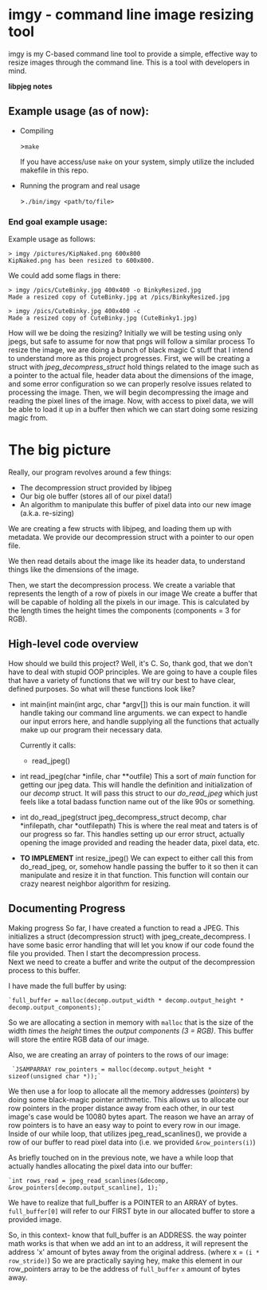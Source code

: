 # imgy - command line image resizing tool

imgy is my C-based command line tool to provide a simple, effective way to resize images through the command line. This is a tool with developers in mind. 

**libpjeg notes**

## Example usage (as of now):
- Compiling

	\>`make`

	If you have access/use `make` on your system, simply utilize the included makefile in this repo.
- Running the program and real usage

	\>`./bin/imgy <path/to/file>`

### End goal example usage:
Example usage as follows:

	> imgy /pictures/KipNaked.png 600x800
	KipNaked.png has been resized to 600x800.

We could add some flags in there:

	> imgy /pics/CuteBinky.jpg 400x400 -o BinkyResized.jpg
	Made a resized copy of CuteBinky.jpg at /pics/BinkyResized.jpg
	
	> imgy /pics/CuteBinky.jpg 400x400 -c
	Made a resized copy of CuteBinky.jpg (CuteBinky1.jpg)  
  
How will we be doing the resizing?
	Initially we will be testing using only jpegs, but safe to assume for now that pngs will follow a similar process
	To resize the image, we are doing a bunch of black magic C stuff that I intend to understand more as this project progresses.
	First, we will be creating a struct with *jpeg_decompress_struct* hold things related to the image such as a pointer to the actual file, header data about the dimensions of the image, and some error configuration so we can properly resolve issues related to processing the image.
	Then, we will begin decompressing the image and reading the pixel lines of the image. Now, with access to pixel data, we will be able to load it up in a buffer then which we can start doing some resizing magic from.

# The big picture
Really, our program revolves around a few things:
- The decompression struct provided by libjpeg
- Our big ole buffer (stores all of our pixel data!)
- An algorithm to manipulate this buffer of pixel data into our new image (a.k.a. re-sizing)

We are creating a few structs with libjpeg, and loading them up with metadata. We provide our decompression struct with a pointer to our open file.

We then read details about the image like its header data, to understand things like the dimensions of the image.

Then, we start the decompression process.
We create a variable that represents the length of a row of pixels in our image 
We create a buffer that will be capable of holding all the pixels in our image. This is calculated by the length times the height times the components (components = 3 for RGB).
## High-level code overview
How should we build this project? Well, it's C. So, thank god, that we don't have to deal with stupid OOP principles. We are going to have a couple files that have a variety of functions that we will try our best to have clear, defined purposes. So what will these functions look like?

* int main(int main(int argc, char \*argv[])
	this is our main function. it will handle taking our command line arguments. we can expect to handle our input errors here, and handle supplying all the functions that actually make up our program their necessary data.

	Currently it calls:
	- read_jpeg()

- int read_jpeg(char \*infile, char \*\*outfile)
	This a sort of *main* function for getting our jpeg data. This will handle the definition and initialization of our *decomp* struct. It will pass this struct to our *do_read_jpeg* which just feels like a total badass function name out of the like 90s or something.

- int do_read_jpeg(struct jpeg_decompress_struct decomp, char \*infilepath, char \*outfilepath)
	This is where the real meat and taters is of our progress so far. This handles setting up our error struct, actually opening the image provided and reading the header data, pixel data, etc.
		

- **TO IMPLEMENT** int resize_jpeg()
	We can expect to either call this from do_read_jpeg, or, somehow handle passing the buffer to it so then it can manipulate and resize it in that function.
	This function will contain our crazy nearest neighbor algorithm for resizing.
## Documenting Progress
Making progress
	So far, I have created a function to read a JPEG. This initializes a struct (decompression struct) with jpeg_create_decompress. I have some basic error handling that will let you know if our code found the file you provided. Then I start the decompression process.	
	Next we need to create a buffer and write the output of the decompression process to this buffer. 

I have made the full buffer by using:

	`full_buffer = malloc(decomp.output_width * decomp.output_height * decomp.output_components);` 

So we are allocating a section in memory with `malloc` that is the size of the width *times* the *height* times the *output components (3 = RGB)*. This buffer will store the entire RGB data of our image.
	
Also, we are creating an array of pointers to the rows of our image:

	 `JSAMPARRAY row_pointers = malloc(decomp.output_height * sizeof(unsigned char *));`

 We then use a for loop to allocate all the memory addresses (*pointers*) by doing some black-magic pointer arithmetic. This allows us to allocate our row pointers in the proper distance away from each other, in our test image's case would be 10080 bytes apart.
 The reason we have an array of row pointers is to have an easy way to point to every row in our image. Inside of our while loop, that utilizes jpeg_read_scanlines(), we provide a row of our buffer to read pixel data into (i.e. we provided `&row_pointers(i)`)

As briefly touched on in the previous note, we have a while loop that actually handles allocating the pixel data into our buffer:

    `int rows_read = jpeg_read_scanlines(&decomp, &row_pointers[decomp.output_scanline], 1);`

We have to realize that full_buffer is a POINTER to an ARRAY of bytes. 
`full_buffer[0]` will refer to our FIRST byte in our allocated buffer to store
a provided image.

So, in this context- know that full_buffer is an ADDRESS. the way pointer math works
is that when we add an int to an address, it will represent the address 'x' amount of 
bytes away from the original address. (where x = `(i * row_stride)`)
So we are practically saying hey, make this element in our row_pointers array to be the address of `full_buffer` `x` amount of bytes away.


